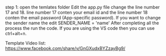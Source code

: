 step 1: open the temlates folder
        Edit the app.py file 
        change the line number 17 and 18. line number 17 conten your email id and the line number 18 conten the email password (App-specific password).
        If you want to change the sender name the edit SENDER_NAME = 'name'
        After completing all the process the run the code. If you are using the VS code then you can use ctrl+alt+n.
        
        
Template Video list: https://www.facebook.com/share/v/GnGXudxBYZzayBg9/
